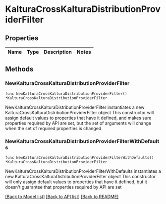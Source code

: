 # KalturaCrossKalturaDistributionProviderFilter

## Properties

Name | Type | Description | Notes
------------ | ------------- | ------------- | -------------

## Methods

### NewKalturaCrossKalturaDistributionProviderFilter

`func NewKalturaCrossKalturaDistributionProviderFilter() *KalturaCrossKalturaDistributionProviderFilter`

NewKalturaCrossKalturaDistributionProviderFilter instantiates a new KalturaCrossKalturaDistributionProviderFilter object
This constructor will assign default values to properties that have it defined,
and makes sure properties required by API are set, but the set of arguments
will change when the set of required properties is changed

### NewKalturaCrossKalturaDistributionProviderFilterWithDefaults

`func NewKalturaCrossKalturaDistributionProviderFilterWithDefaults() *KalturaCrossKalturaDistributionProviderFilter`

NewKalturaCrossKalturaDistributionProviderFilterWithDefaults instantiates a new KalturaCrossKalturaDistributionProviderFilter object
This constructor will only assign default values to properties that have it defined,
but it doesn't guarantee that properties required by API are set


[[Back to Model list]](../README.md#documentation-for-models) [[Back to API list]](../README.md#documentation-for-api-endpoints) [[Back to README]](../README.md)


